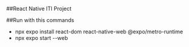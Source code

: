 ##React Native ITI Project 

##Run with this commands
  - npx expo install react-dom react-native-web @expo/metro-runtime
  - npx expo start --web

